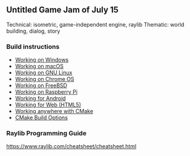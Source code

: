 ## Untitled Game Jam of July 15

Technical: isometric, game-independent engine, raylib
Thematic: world building, dialog, story

### Build instructions

* [Working on Windows](https://github.com/raysan5/raylib/wiki/Working-on-Windows)
* [Working on macOS](https://github.com/raysan5/raylib/wiki/Working-on-macOS)
* [Working on GNU Linux](https://github.com/raysan5/raylib/wiki/Working-on-GNU-Linux)
* [Working on Chrome OS](https://github.com/raysan5/raylib/wiki/Working-on-Chrome-OS)
* [Working on FreeBSD](https://github.com/raysan5/raylib/wiki/Working-on-FreeBSD)
* [Working on Raspberry Pi](https://github.com/raysan5/raylib/wiki/Working-on-Raspberry-Pi)
* [Working for Android](https://github.com/raysan5/raylib/wiki/Working-for-Android)
* [Working for Web (HTML5)](https://github.com/raysan5/raylib/wiki/Working-for-Web-(HTML5))
* [Working anywhere with CMake](https://github.com/raysan5/raylib/wiki/Working-with-CMake)
* [CMake Build Options](https://github.com/raysan5/raylib/wiki/CMake-Build-Options)

### Raylib Programming Guide

https://www.raylib.com/cheatsheet/cheatsheet.html
